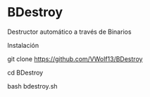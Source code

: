 # BDestroy
Destructor automático a través de Binarios


Instalación


git clone https://github.com/VWolf13/BDestroy

cd BDestroy

bash bdestroy.sh 
